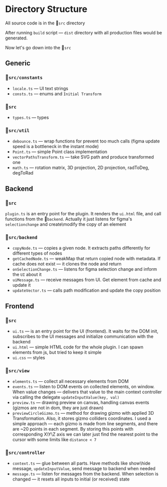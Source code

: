 # Directory Structure

All source code is in the 📁`src` directory

After running `build` script — `dist` directory with all production files would be generated.

Now let's go down into the 📁`src`

## Generic

### 📁`src/constants`
- `locale.ts` — UI text strings
- `consts.ts` — enums and `Initial Transform`

### 📁`src`
- `types.ts` — types

### 📁`src/util`
- `debounce.ts` — wrap functions for prevent too much calls (figma update speed is a bottleneck in the instant mode)
- `Point.ts` — simple Point class implementation
- `vectorPathsTransform.ts` — take SVG path and produce transformed one
- `math.ts` — rotation matrix, 3D projection, 2D projection, radToDeg, degToRad 


## Backend

### 📁`src`
`plugin.ts` is an entry point for the plugin. It renders the `ui.html` file, and call functions from the 📁`backend`. Actually it just listens for figma's `selectionchange` and create\modify the copy of an element

### 📁`src/backend`
- `copyNode.ts` —  copies a given node. It extracts paths differently for different types of nodes
- `getCachedNode.ts` — weakMap that return copied node with metadata. If cache does not exist — it clones the node and return
- `onSelectionChange.ts` — listens for figma selection change and inform the `UI` about it
- `uiMessage.ts` — receive messages from UI. Get element from cache and update it
- `updateVector.ts` — calls path modification and update the copy position

## Frontend

### 📁`src`
- `ui.ts` — is an entry point for the UI (frontend). It waits for the DOM init, subscribes to the UI messages and initialize communication with the backend
- `ui.html` — simple HTML code for the whole plugin. I can spawn elements from js, but tried to keep it simple
- `ui.css` — styles

### 📁`src/view`
- `elements.ts` — collect all necessary elements from DOM
- `events.ts` — listen to DOM events on collected elements, on window. When value changes — delivers that value to the main context controller via calling the delegate `updateInputValue(key, val)`
- `preview.ts` — drawing preview on canvas, handling canvas events (gizmos are not in dom, they are just drawn)
- `previewCircleGizmo.ts` — method for drawing gizmo with applied 3D Transformation. Also, it stores gizmo colliders coordinates. I used a simple approach — each gizmo is made from line segments, and there are ~20 points in each segment. By storing this points with corresponding X\Y\Z axis we can later just find the nearest point to the cursor with some limits like `distance < 7`

### 📁`src/controller`
- `context.ts` — glue between all parts. Have methods like show\hide message, `updateInputValue`, send message to backend when needed
- `message.ts` — listen for messages from the backend. When selection is changed — it resets all inputs to initial (or received) state

